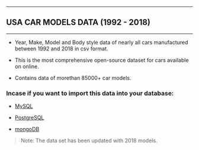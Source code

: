 ***

## USA CAR MODELS DATA (1992 - 2018)

***

 - Year, Make, Model and Body style data of nearly all cars manufactured
   between 1992 and 2018 in csv format.
   
   
 - This is the most comprehensive open-source dataset for cars available
   on online.

   
   

 - Contains data of morethan 85000+ car models.

### Incase if you want to import this data into your database:

 

 - [MySQL](http://www.mysqltutorial.org/import-csv-file-mysql-table/)

   

 - [PostgreSQL](http://www.postgresqltutorial.com/import-csv-file-into-posgresql-table/)
 
 
 
 - [mongoDB](https://docs.mongodb.com/manual/reference/program/mongoimport/)

> Note: The data set has been updated with 2018 models.
